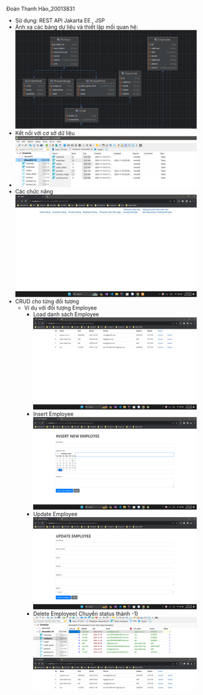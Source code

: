 Đoàn Thanh Hào_20013831
- Sử dụng: REST API Jakarta EE , JSP 
- Ánh xạ các bảng dự liệu và thiết lập mối quan hệ:
![img_1.png](img%2Fimg_1.png)
- Kết nối với cơ sở dữ liệu
- ![img_2.png](img%2Fimg_2.png)
- Các chức năng
![img.png](img%2Fimg.png)
- CRUD cho từng đối tượng
  - Ví dụ với đối tượng Employee
    + Load danh sách Employee
    ![img_3.png](img%2Fimg_3.png)
    + Insert Employee 
    ![img_4.png](img%2Fimg_4.png)
    + Update Employee 
    ![img_5.png](img%2Fimg_5.png)
    + Delete Employee( Chuyển status thành -1)
    ![img_6.png](img%2Fimg_6.png)
    ![img_7.png](img%2Fimg_7.png)